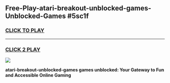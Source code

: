 
## Free-Play-atari-breakout-unblocked-games-Unblocked-Games #5sc1f
<h3>
<a href="https://news.freeplayer.one?title=atari-breakout-unblocked-games&ref=8M">CLICK TO PLAY</a></h3>
<hr>

<h3>
<a href="https://news.freeplayer.one?title=atari-breakout-unblocked-games&ref=8M">CLICK 2 PLAY</a>
  
</h3>

<a href="https://news.freeplayer.one?title=atari-breakout-unblocked-games&ref=8M"><img src="https://clearcache.store/games.png"></a>


**atari-breakout-unblocked-games games unblocked: Your Gateway to Fun and Accessible Online Gaming**
